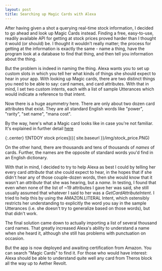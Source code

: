 ```yaml
---
layout: post
title: Searching up Magic Cards with Alexa
---
```


After having given a shot a querying real-time stock information, I decided to go ahead and look up Magic Cards instead. Finding a free, easy-to-use, readily available API for getting at stock prices proved harder than I thought it would (or should) be. I thought it wouldn't really matter; the process for getting at the information is exactly the same - name a thing, have the program look at a database to find that thing, and then tell you information about the thing.

But the problem is indeed in naming the thing. Alexa wants you to set up custom slots in which you tell her what kinds of things she should expect to hear in your app. With looking up Magic cards, there are two distinct things you need to be able to say: card names, and card attributes. With that in mind, I set two custom intents, each with a list of sample Utterances which would indicate a reference to that intent.

Now there is a huge asymmetry here. There are only about two dozen card attributes that exist. They are all standard English words like "power", "rarity", "set name", "mana cost".

By the way, here's what a Magic card looks like in case you're not familiar. It's explained in further detail <a href="http://magic.wizards.com/en/game-info/planeswalker-cards"> here </a>

{:.center}
![NTDOY stock prices]({{ site.baseurl }}/img/stock_price.PNG)

On the other hand, there are thousands and tens of thousands of _names_ of cards. Further, the names are the opposite of standard words you'd find in an English dictionary. 

With that in mind, I decided to try to help Alexa as best I could by telling her every card _attribute_ that she could expect to hear, in the hopes that if she didn't hear any of those couple-dozen words, then she would know that it wasn't an _attribute_ that she was hearing, but a _name_. In testing, I found that even when none of the list of ~19 attributes I gave her was said, she still usually assumed that whatever I said to her was a _GetCardAttributeIntent_. I tried to help this by using the AMAZON.LITERAL Intent, which ostensibly restricts her understanding to explicitly the word you say in the sample Utterances (i.e. she doesn't try to generalize based on those words), but that didn't work.

The final solution came down to actually importing a list of several thousand card names. That greatly increased Alexa's ability to understand a name when she heard it, although she still has problems with punctuation on occasion.

But the app is now deployed and awaiting certification from Amazon. You can search "Magic Cards" to find it. For those who would have interest: Alexa should be able to understand quite well any card from Theros block all the way up to Aether Revolt.
